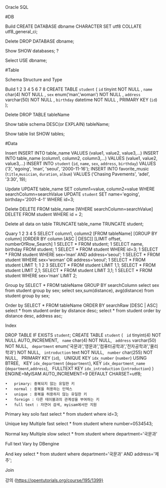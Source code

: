 Oracle SQL


#DB

Build 
CREATE DATABASE dbname CHARACTER SET utf8 COLLATE utf8_general_ci;

Delete
DROP DATABASE dbname;

Show
SHOW databases;	?

Select
USE dbname;



#Table

Schema
Structure and Type

Build
1
2
3
4
5
6
7
8
CREATE TABLE `student` (
    `id`  tinyint NOT NULL ,
    `name`  char(4) NOT NULL ,
    `sex`  enum(‘man’,’woman’) NOT NULL ,
    `address`  varchar(50) NOT NULL ,
    `birthday`  datetime NOT NULL ,
    PRIMARY KEY (`id`)
);

Delete
DROP TABLE tableName

Show table schema
DESC(or EXPLAIN) tableName;

Show table list
SHOW tables;



#Data

Insert
INSERT INTO table_name VALUES (value1, value2, value3,…)
INSERT INTO table_name (column1, column2, column3,...) VALUES (value1, value2, value3,...)
INSERT INTO `student` (`id`, `name`, `sex`, `address`, `birthday`) VALUES (‘3’, 'egoing', ‘man’, 'seoul', '2000-11-16');
INSERT INTO favorite_music (`title`,`musician`, `duration`, `album`) VALUES (‘Chasing Pavements', ‘adel’, '3:30', 19);

Update
UPDATE table_name SET column1=value, column2=value WHERE searchColumn=searchValue
UPDATE `student` SET name='egoing', birthday='2001-4-1' WHERE id=3;

Delete
DELETE FROM table_name [WHERE searchColumn=searchValue]
DELETE FROM student WHERE id = 2;

Delete all data on table
TRUNCATE table_name
TRUNCATE student;

Quary
1
2
3
4
5
SELECT column1, column2 
    [FROM tableName] 
    [GROUP BY column] 
    [ORDER BY column [ASC | DESC]] 
    [LIMIT offset, numberOfRow_Search]
1
SELECT * FROM student;
1
SELECT name, birthday FROM student;
1
SELECT * FROM student WHERE id=3;
1
SELECT * FROM student WHERE sex=‘man’ AND address=‘seoul’;
1
SELECT * FROM student WHERE sex=‘woman’ OR address=‘seoul’;
1
SELECT * FROM student LIMIT 1;
1
2
3
SELECT * FROM student LIMIT 1,1;
SELECT * FROM student LIMIT 2,1;
SELECT * FROM student LIMIT 3,1;
1
SELECT * FROM student WHERE sex=‘man’ LIMIT 2;

Group by
SELECT * FROM tableName GROUP BY searchColumn
select sex from student group by sex;
select sex,sum(distance), avg(distance) from student group by sex;


Order by
SELECT * FROM tableName ORDER BY searchRaw [DESC | ASC]
select * from student order by distance desc;
select * from student order by distance desc, address asc;


Index

DROP TABLE IF EXISTS `student`;
CREATE TABLE `student` (
  `id` tinyint(4) NOT NULL AUTO_INCREMENT,
  `name` char(4) NOT NULL,
  `address` varchar(50) NOT NULL,
  `department` enum('국문과','영문과','컴퓨터공학과','전자공학과','물리학과') NOT NULL,
  `introduction` text NOT NULL,
  `number` char(255) NOT NULL,
  PRIMARY KEY (`id`),
  UNIQUE KEY `idx_number` (`number`) USING BTREE,
  KEY `idx_department` (`department`),
  KEY `idx_department_name` (`department`,`address`),
  FULLTEXT KEY `idx_introduction` (`introduction`)
) ENGINE=MyISAM AUTO_INCREMENT=9 DEFAULT CHARSET=utf8;

	•	primary: 중복되지 않는 유일한 키
	•	normal : 중복을 허용하는 인덱스
	•	unique : 중복을 허용하지 않는 유일한 키
	•	foreign : 다른 테이블과의 관계성을 부여하는 키
	•	full text : 자연어 검색, myisam에서만 지원

Primary key
solo		fast 
select * from student where id=3;

Unique key
Multiple	fast
select * from student where number=0534543;

Normal key
Multiple	slow
select * from student where department='국문과'

Full text
Vary by DBengine

And key
select * from student where department='국문과' AND address='제주';



Join






강의
{https://opentutorials.org/course/195/1399}

